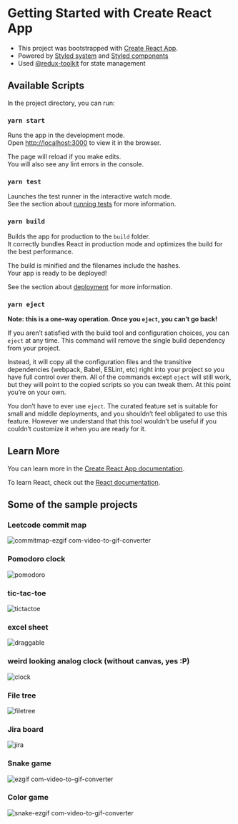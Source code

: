 # Getting Started with Create React App

- This project was bootstrapped with [Create React App](https://github.com/facebook/create-react-app).
- Powered by [Styled system](https://github.com/styled-system/styled-system) and [Styled components](https://styled-components.com/)
- Used [@redux-toolkit](https://redux-toolkit.js.org/) for state management

## Available Scripts

In the project directory, you can run:

### `yarn start`

Runs the app in the development mode.\
Open [http://localhost:3000](http://localhost:3000) to view it in the browser.

The page will reload if you make edits.\
You will also see any lint errors in the console.

### `yarn test`

Launches the test runner in the interactive watch mode.\
See the section about [running tests](https://facebook.github.io/create-react-app/docs/running-tests) for more information.

### `yarn build`

Builds the app for production to the `build` folder.\
It correctly bundles React in production mode and optimizes the build for the best performance.

The build is minified and the filenames include the hashes.\
Your app is ready to be deployed!

See the section about [deployment](https://facebook.github.io/create-react-app/docs/deployment) for more information.

### `yarn eject`

**Note: this is a one-way operation. Once you `eject`, you can’t go back!**

If you aren’t satisfied with the build tool and configuration choices, you can `eject` at any time. This command will remove the single build dependency from your project.

Instead, it will copy all the configuration files and the transitive dependencies (webpack, Babel, ESLint, etc) right into your project so you have full control over them. All of the commands except `eject` will still work, but they will point to the copied scripts so you can tweak them. At this point you’re on your own.

You don’t have to ever use `eject`. The curated feature set is suitable for small and middle deployments, and you shouldn’t feel obligated to use this feature. However we understand that this tool wouldn’t be useful if you couldn’t customize it when you are ready for it.

## Learn More

You can learn more in the [Create React App documentation](https://facebook.github.io/create-react-app/docs/getting-started).

To learn React, check out the [React documentation](https://reactjs.org/).


## Some of the sample projects

### Leetcode commit map
![commitmap-ezgif com-video-to-gif-converter](https://github.com/user-attachments/assets/175bc5ac-5421-4533-8d16-718a1a66bfa6)

### Pomodoro clock
![pomodoro](https://github.com/user-attachments/assets/2ee8ba3d-3936-4604-9c39-b8e10fde0115)

### tic-tac-toe
![tictactoe](https://github.com/user-attachments/assets/adb85a4c-3352-42d9-97ab-c84b2713ba89)

### excel sheet
![draggable](https://github.com/user-attachments/assets/0e857aa3-689c-47e9-9916-7dbf2c0c6a7a)

### weird looking analog clock (without canvas, yes :P)
![clock](https://github.com/user-attachments/assets/7f82dc3c-6740-4401-9424-8dc638f67d28)

### File tree
![filetree](https://github.com/user-attachments/assets/bdc583b9-bf04-4516-86c3-1d14b2ddf56b)

### Jira board
![jira](https://github.com/user-attachments/assets/dfe9ae13-cc0b-4e99-9b7e-ab02e0b03f7b)

### Snake game
![ezgif com-video-to-gif-converter](https://github.com/user-attachments/assets/4807fe56-a9bf-40c8-aa1c-b8cee2d29509)

### Color game
![snake-ezgif com-video-to-gif-converter](https://github.com/user-attachments/assets/15a02690-28df-4884-acd2-75f553066681)





